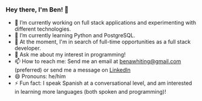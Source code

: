 ### Hey there, I'm Ben! 👋
- 🔭 I’m currently working on full stack applications and experimenting with different technologies.
- 🌱 I’m currently learning Python and PostgreSQL.
- 👯 At the moment, I'm in search of full-time opportunities as a full stack developer.
- 💬 Ask me about my interest in programming!
- 📫 How to reach me: Send me an email at benawhiting@gmail.com (preferred) or send me a message on [LinkedIn](https://www.linkedin.com/in/ben-whiting-563526207/)
- 😄 Pronouns: he/him
- ⚡ Fun fact: I speak Spanish at a conversational level, and am interested in learning more languages (both spoken and programming)!
